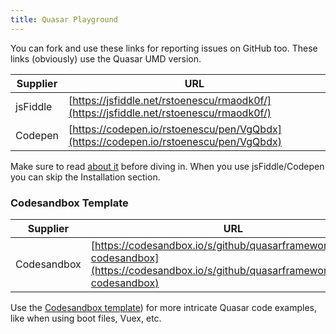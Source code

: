 ```yaml
---
title: Quasar Playground
---
```


You can fork and use these links for reporting issues on GitHub too. These links (obviously) use the Quasar UMD version.

| Supplier | URL |
| --- | --- |
| jsFiddle | [https://jsfiddle.net/rstoenescu/rmaodk0f/](https://jsfiddle.net/rstoenescu/rmaodk0f/) |
| Codepen | [https://codepen.io/rstoenescu/pen/VgQbdx](https://codepen.io/rstoenescu/pen/VgQbdx) |

Make sure to read [about it](/start/umd) before diving in. When you use jsFiddle/Codepen you can skip the Installation section.

### Codesandbox Template
| Supplier | URL |
| --- | --- |
| Codesandbox | [https://codesandbox.io/s/github/quasarframework/quasar-codesandbox](https://codesandbox.io/s/github/quasarframework/quasar-codesandbox) |

Use the [Codesandbox template](https://codesandbox.io/s/github/quasarframework/quasar-codesandbox)) for more intricate Quasar code examples, like when using boot files, Vuex, etc.
